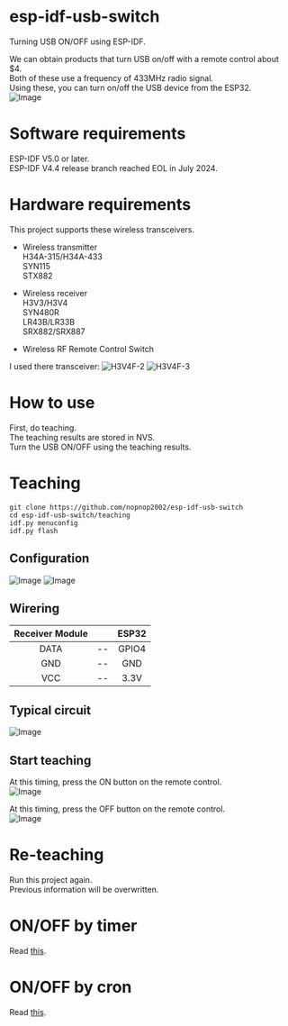 # esp-idf-usb-switch
Turning USB ON/OFF using ESP-IDF.   

We can obtain products that turn USB on/off with a remote control about $4.   
Both of these use a frequency of 433MHz radio signal.   
Using these, you can turn on/off the USB device from the ESP32.   
![Image](https://github.com/user-attachments/assets/88d1a4d8-c98b-44c4-b589-0b053ff2534b)


# Software requirements
ESP-IDF V5.0 or later.   
ESP-IDF V4.4 release branch reached EOL in July 2024.   

# Hardware requirements
This project supports these wireless transceivers.   

- Wireless transmitter   
H34A-315/H34A-433   
SYN115   
STX882   

- Wireless receiver   
H3V3/H3V4   
SYN480R   
LR43B/LR33B   
SRX882/SRX887   

- Wireless RF Remote Control Switch   

I used there transceiver:
![H3V4F-2](https://user-images.githubusercontent.com/6020549/125154180-c36bdc00-e193-11eb-9e89-5934c2db7fae.JPG)
![H3V4F-3](https://user-images.githubusercontent.com/6020549/125154246-0ded5880-e194-11eb-974b-03232166ab12.JPG)


# How to use
First, do teaching.   
The teaching results are stored in NVS.   
Turn the USB ON/OFF using the teaching results.   

# Teaching
```
git clone https://github.com/nopnop2002/esp-idf-usb-switch
cd esp-idf-usb-switch/teaching
idf.py menuconfig
idf.py flash
```

## Configuration
![Image](https://github.com/user-attachments/assets/cb6fb520-e9eb-47b0-9246-33516a4a5e9d)
![Image](https://github.com/user-attachments/assets/65c98e54-c370-470d-a14b-f5fcb31ed772)


## Wirering
|Receiver Module||ESP32|
|:-:|:-:|:-:|
|DATA|--|GPIO4|
|GND|--|GND|
|VCC|--|3.3V|

## Typical circuit
![Image](https://github.com/user-attachments/assets/f185c4a0-90ab-4232-b97a-7e03921ae8a1)

## Start teaching
At this timing, press the ON button on the remote control.   
![Image](https://github.com/user-attachments/assets/942728d0-ae7e-48ac-b827-6270c3a87930)   

At this timing, press the OFF button on the remote control.   
![Image](https://github.com/user-attachments/assets/61a7b880-2af8-4051-8ef7-5b0ec154ca35)

# Re-teaching
Run this project again.   
Previous information will be overwritten.   

# ON/OFF by timer
Read [this](https://github.com/nopnop2002/esp-idf-usb-switch/tree/main/timer).   

# ON/OFF by cron
Read [this](https://github.com/nopnop2002/esp-idf-usb-switch/tree/main/cron).   

